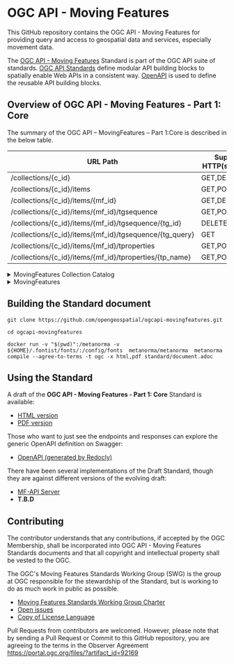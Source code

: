 # OGC API - Moving Features

This GitHub repository contains the OGC API - Moving Features for providing query and access to geospatial data and services, especially movement data.

The [OGC API - Moving Features](https://ogcapi.ogc.org/movingfeatures/) Standard is part of the OGC API suite of standards.
[OGC API Standards](https://ogcapi.ogc.org) define modular API building blocks to spatially enable Web APIs in a consistent way.
[OpenAPI](http://openapis.org) is used to define the reusable API building blocks.

## Overview of OGC API - Moving Features - Part 1: Core

The summary of the OGC API – MovingFeatures – Part 1:Core is described in the below table. 

| URL Path                                                | Supported HTTP(s) Methods |
|---------------------------------------------------------|---------------------------|
| /collections/{c_id}                                     | GET,DELETE,PUT            |
| /collections/{c_id}/items                               | GET,POST                  |
| /collections/{c_id}/items/{mf_id}                       | GET,DELETE                |
| /collections/{c_id}/items/{mf_id}/tgsequence            | GET,POST                  |
| /collections/{c_id}/items/{mf_id}/tgsequence/{tg_id}    | DELETE                    |
| /collections/{c_id}/items/{mf_id}/tgsequence/{tg_query} | GET                       |
| /collections/{c_id}/items/{mf_id}/tproperties           | GET,POST                  |
| /collections/{c_id}/items/{mf_id}/tproperties/{tp_name} | GET,POST,DELETE           |

<details>
<summary> MovingFeatures Collection Catalog </summary>

```
GET /collections    
```

Retrieve catalogs of a moving features collection.

```
POST /collections
```

Register metadata about a collection of moving features.

```
GET /collections/{collectionId}
```

Access metadata about the collection with id `{collectionId}`.

```
DELETE /collections/{collectionId}
```

The collection catalog with id `{collectionId}` and including metadata and moving features SHOULD be deleted.

```
PUT /collections/{collectionId}
```

Replace metadata about the collection with id `{collectionId}`.
</details>

<details>
<summary> MovingFeatures </summary>

<details>
<summary> MovingFeature </summary>

```
GET /collections/{collectionId}/items
```

Retrieve the moving feature collection to access the static information of the moving feature by simple filtering and a limit.

```
POST /collections/{collectionId}/items
```

Insert a set of moving features or a moving feature into a collection with id `{collectionId}`.

```
GET /collections/{collectionId}/items/{mFeatureId}
```

Access the static data of the moving feature with id `{mFeatureId}`.
The static data of a moving feature is not included temporal geometries and temporal properties.

```
DELETE /collections/{collectionId}/items/{mFeatureId}
```

Delete a single moving feature with id `{mFeatureId}`.
</details>

<details>
<summary> TemporalGeometrySequence </summary>

```
GET /collections/{collectionId}/items/{mFeatureId}/tgsequence
```

Retrieve the movement data of the single moving feature with id `{mFeatureId}`.

```
POST /collections/{collectionId}/items/{mFeatureId}/tgsequence
```

Add movement data into the moving feature with id `{mFeatureId}`.

```
DELETE /collections/{collectionId}/items/{mFeatureId}/tgsequence/{tGeometryId}
```

Delete a single temporal geometry with id `{tGeometryId}`.
</details>

<details>
<summary> TemporalProperties </summary>

```
GET /collections/{collectionId}/items/{mFeatureId}/tproperties
```

Retrieve the static information of the temporal property data that included a single moving feature with id `{mFeatureId}`.
The static data of a temporal property is not included temporal values (property `values`).

```
POST /collections/{collectionId}/items/{mFeatureId}/tproperties
```

Add temporal property data into a moving feature with id `{mFeatureId}`.

```
GET /collections/{collectionId}/items/{mFeatureId}/tproperties/{tPropertyName}
```

Retrieve temporal values with a specified name `{tPropertyName}` of temporal property.

```
POST /collections/{collectionId}/items/{mFeatureId}/tproperties/{tPropertyName}
```

Add more temporal values data into a temporal property with id `{tPropertyName}`.

```
DELETE /collections/{collectionId}/items/{mFeatureId}/tproperties/{tPropertyName}
```

Delete a single temporal property with id `{tPropertyName}`.
</details>

</details>

## Building the Standard document

```
git clone https://github.com/opengeospatial/ogcapi-movingfeatures.git

cd ogcapi-movingfeatures

docker run -v "$(pwd)":/metanorma -v ${HOME}/.fontist/fonts/:/config/fonts  metanorma/metanorma  metanorma compile --agree-to-terms -t ogc -x html,pdf standard/document.adoc
```

## Using the Standard
A draft of the **OGC API - Moving Features - Part 1: Core** Standard is available:

* [HTML version](https://docs.ogc.org/DRAFTS/22-003.html)
* [PDF version](https://docs.ogc.org/DRAFTS/22-003.pdf)

Those who want to just see the endpoints and responses can explore the generic OpenAPI definition on Swagger:

* [OpenAPI (generated by Redocly)](https://opengeospatial.github.io/ogcapi-movingfeatures/openapi/openapi-movingfeatures-1.html)

There have been several implementations of the Draft Standard, though they are against different versions of the evolving draft:

* [MF-API Server](https://github.com/aistairc/mf-api)
* **T.B.D**

## Contributing

The contributor understands that any contributions, if accepted by the OGC Membership, shall be incorporated into OGC API - Moving Features Standards documents and that all copyright and intellectual property shall be vested to the OGC.

The OGC's Moving Features Standards Working Group (SWG) is the group at OGC responsible for the stewardship of the Standard, but is working to do as much work in public as possible.

* [Moving Features Standards Working Group Charter](https://www.ogc.org/projects/groups/movfeatswg)
* [Open issues](https://github.com/opengeospatial/ogcapi-movingfeatures/issues)
* [Copy of License Language](https://github.com/opengeospatial/ogcapi-movingfeatures/blob/master/LICENSE)

Pull Requests from contributors are welcomed. However, please note that by sending a Pull Request or Commit to this GitHub repository, you are agreeing to the terms in the Observer Agreement https://portal.ogc.org/files/?artifact_id=92169
